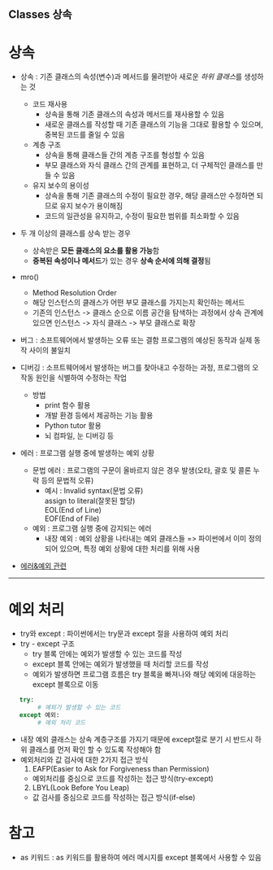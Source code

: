 ## Classes 상속
# 상속
- 상속 : 기존 클래스의 속성(변수)과 메서드를 물려받아 새로운 *하위 클래스*를 생성하는 것
  - 코드 재사용
    - 상속을 통해 기존 클래스의 속성과 메서드를 재사용할 수 있음
    - 새로운 클래스를 작성할 때 기존 클래스의 기능을 그대로 활용할 수 있으며, 중복된 코드를 줄일 수 있음
  - 계층 구조
    - 상속을 통해 클래스들 간의 계층 구조를 형성할 수 있음
    - 부모 클래스와 자식 클래스 간의 관계를 표현하고, 더 구체적인 클래스를 만들 수 있음
  - 유지 보수의 용이성
    - 상속을 통해 기존 클래스의 수정이 필요한 경우, 해당 클래스만 수정하면 되므로 유지 보수가 용이해짐
    - 코드의 일관성을 유지하고, 수정이 필요한 범위를 최소화할 수 있음

- 두 개 이상의 클래스를 상속 받는 경우
  - 상속받은 **모든 클래스의 요소를 활용 가능**함
  - **중복된 속성이나 메서드**가 있는 경우 **상속 순서에 의해 결정**됨

 - mro()
   - Method Resolution Order
   - 해당 인스턴스의 클래스가 어떤 부모 클래스를 가지는지 확인하는 메서드
   - 기존의 인스턴스 -> 클래스 순으로 이름 공간을 탐색하는 과정에서 상속 관계에 있으면 인스턴스 -> 자식 클래스 -> 부모 클래스로 확장

- 버그 : 소프트웨어에서 발생하는 오류 또는 결함 프로그램의 예상된 동작과 실제 동작 사이의 불일치 
- 디버깅 : 소프트웨어에서 발생하는 버그를 찾아내고 수정하는 과정, 프로그램의 오작동 원인을 식별하여 수정하는 작업
  - 방법
    - print 함수 활용
    - 개발 환경 등에서 제공하는 기능 활용
    - Python tutor 활용
    - 뇌 컴파일, 눈 디버깅 등
- 에러 : 프로그램 실행 중에 발생하는 예외 상황
  - 문법 에러 : 프로그램의 구문이 올바르지 않은 경우 발생(오타, 괄호 및 콜론 누락 등의 문법적 오류)
    - 예시 : Invalid syntax(문법 오류)<br>
            assign to literal(잘못된 할당)<br>
            EOL(End of Line)<br>
            EOF(End of File)<br>
  - 예외 : 프로그램 실행 중에 감지되는 에러
    - 내장 예외 : 예외 상황을 나타내는 예외 클래스들 => 파이썬에서 이미 정의되어 있으며, 특정 예외 상황에 대한 처리를 위해 사용
    
- [에러&예외 관련](./11-errors-and-exceptions.ipynb)
----------
# 예외 처리
 - try와 except : 파이썬에서는 try문과 except 절을 사용하여 예외 처리
 - try - except 구조
   - try 블록 안에는 예외가 발생할 수 있는 코드를 작성
   - except 블록 안에는 예외가 발생했을 때 처리할 코드를 작성
   - 예외가 발생하면 프로그램 흐름은 try 블록을 빠져나와 해당 예외에 대응하는 except 블록으로 이동
```python
   try:
        # 예외가 발생할 수 있는 코드
   except 예외:
        # 예외 처리 코드 
```
- 내장 예외 클래스는 상속 계층구조를 가지기 때문에 except절로 분기 시 반드시 하위 클래스를 먼저 확인 할 수 있도록 작성해야 함
- 예외처리와 값 검사에 대한 2가지 접근 방식
  1. EAFP(Easier to Ask for Forgiveness than Permission)
    - 예외처리를 중심으로 코드를 작성하는 접근 방식(try-except)
  2. LBYL(Look Before You Leap) 
    - 값 검사를 중심으로 코드를 작성하는 접근 방식(if-else)

# 참고
- as 키워드 : as 키워드를 활용하여 에러 메시지를 except 블록에서 사용할 수 있음

